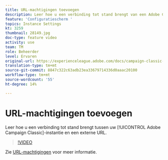 ```yaml
---
title: URL-machtigingen toevoegen
description: Leer hoe u een verbinding tot stand brengt van een Adobe Campaign Classic-instantie naar een externe URL.
feature: 'Configuratiescherm '
topics: Instance Settings
kt: 3259
thumbnail: 28149.jpg
doc-type: feature video
activity: use
team: TM
role: Beheerder
level: Ervaren
original-url: https://experienceleague.adobe.com/docs/campaign-classic-learn/tutorials/administrating/control-panel-acc/adding-url-permissions.html
translation-type: tm+mt
source-git-commit: 8847c322c63adb23ea33679714336d0aaac20100
workflow-type: tm+mt
source-wordcount: '55'
ht-degree: 14%

---
```



# URL-machtigingen toevoegen

Leer hoe u een verbinding tot stand brengt tussen uw [!UICONTROL Adobe Campaign Classic]-instantie en een externe URL.

>[!VIDEO](https://video.tv.adobe.com/v/28149?quality=12)

Zie [URL-machtigingen](https://docs.adobe.com/content/help/en/control-panel/using/instances-settings/url-permissions.html) voor meer informatie.
